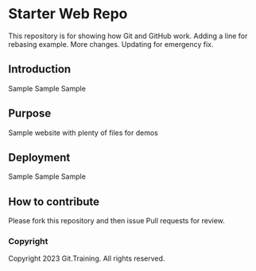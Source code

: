# Starter Web Repo

This repository is for showing how Git and GitHub work. Adding a line for rebasing example. More changes. Updating for emergency fix.

## Introduction

Sample Sample Sample

## Purpose

Sample website with plenty of files for demos

## Deployment

Sample Sample Sample

## How to contribute

Please fork this repository and then issue Pull requests for review.

### Copyright

Copyright 2023 Git.Training. All rights reserved.